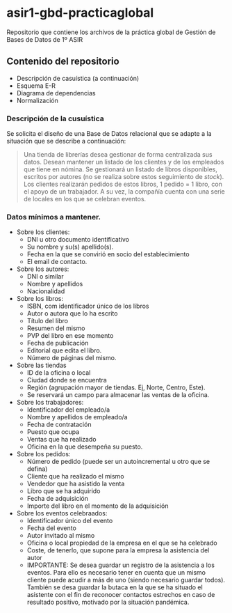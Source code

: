 # asir1-gbd-practicaglobal
Repositorio que contiene los archivos de la práctica global de Gestión de Bases de Datos de 1º ASIR

## Contenido del repositorio
 - Descripción de casuística (a continuación)
 - Esquema E-R 
 - Diagrama de dependencias
 - Normalización

### Descripción de la cusuística
Se solicita el diseño de una Base de Datos relacional que se adapte a la situación que se describe a continuación:
> Una tienda de librerías desea gestionar de forma centralizada sus datos. 
> Desean mantener un listado de los clientes y de los empleados que tiene en nómina. Se gestionará un listado de libros disponibles, escritos por autores (no se realiza sobre estos seguimiento de *stock*). Los clientes realizarán pedidos de estos libros, 1 pedido = 1 libro, con el apoyo de un trabajador. 
> A su vez, la compañía cuenta con una serie de locales en los que se celebran eventos. 

### Datos mínimos a mantener.
 - Sobre los clientes:
   - DNI u otro documento identificativo
   - Su nombre y su(s) apellido(s).
   - Fecha en la que se convirió en socio del establecimiento
   - El email de contacto.
 - Sobre los autores:
   - DNI o similar
   - Nombre y apellidos
   - Nacionalidad
- Sobre los libros:
  - ISBN, com identificador único de los libros
  - Autor o autora que lo ha escrito
  - Título del libro
  - Resumen del mismo
  - PVP del libro en ese momento
  - Fecha de publicación
  - Editorial que edita el libro. 
  - Número de páginas del mismo.
- Sobre las tiendas
  - ID de la oficina o local
  - Ciudad donde se encuentra
  - Región (agrupación mayor de tiendas. Ej, Norte, Centro, Este).
  - Se reservará un campo para almacenar las ventas de la oficina.
- Sobre los trabajadores:
  - Identificador del empleado/a
  - Nombre y apellidos de empleado/a
  - Fecha de contratación
  - Puesto que ocupa
  - Ventas que ha realizado
  - Oficina en la que desempeña su puesto. 
- Sobre los pedidos:
  - Número de pedido (puede ser un autoincremental u otro que se defina)
  - Cliente que ha realizado el mismo
  - Vendedor que ha asistido la venta
  - Libro que se ha adquirido
  - Fecha de adquisición
  - Importe del libro en el momento de la adquisición
- Sobre los eventos celebraados:
  - Identificador único del evento
  - Fecha del evento
  - Autor invitado al mismo
  - Oficina o local propiedad de la empresa en el que se ha celebrado
  - Coste, de tenerlo, que supone para la empresa la asistencia del autor
  - IMPORTANTE: Se desea guardar un registro de la asistencia a los eventos. Para ello es necesario tener en cuenta que un mismo cliente puede acudir a más de uno (siendo necesario guardar todos). También se desa guardar la butaca en la que se ha situado el asistente con el fin de reconocer contactos estrechos en caso de resultado positivo, motivado por la situación pandémica.  


